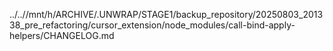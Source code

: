 ../..//mnt/h/ARCHIVE/.UNWRAP/STAGE1/backup_repository/20250803_201338_pre_refactoring/cursor_extension/node_modules/call-bind-apply-helpers/CHANGELOG.md